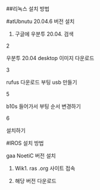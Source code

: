 ##리녹스 설치 방법

#atUbnutu 20.04.6 버전 설치

1. 구글에 우분투 20.04. 검색

2

우분투 20.04 desktop 이미지 다운로드

3

rufus 다운로드 부팅 usb 만들기

5

b10s 들어가서 부팅 순서 변경하기

6

설치하기

#IROS 설치 방법

gaa NoetiC 버전 설치

1. Wik1. ras .org 사이트 접속

12. 해당 버전 다운로드
